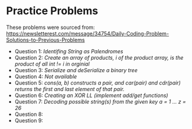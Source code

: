 # Practice Problems

These problems were sourced from: https://newsletterest.com/message/34754/Daily-Coding-Problem-Solutions-to-Previous-Problems


- Question 1: *Identifing String as Palendromes*
- Question 2: *Create an array of products, i of the product array, is the product of all int != i in orginial*
- Question 3: *Serialize and deSerialize a binary tree*
- Question 4: *Not available*
- Question 5: *cons(a, b) constructs a pair, and car(pair) and cdr(pair) returns the first and last element of that pair.*
- Question 6: *Creating an XOR LL (implement add/get functions)* 
- Question 7: *Decoding possible string(s) from the given key a = 1 ... z = 26*
- Question 8: 
- Question 9: 

